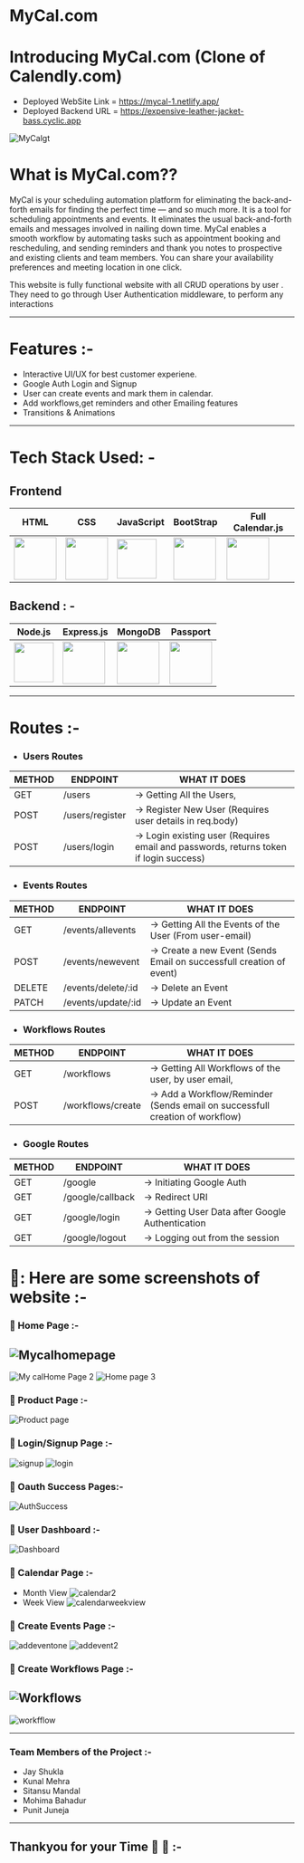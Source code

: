 # MyCal.com

# Introducing MyCal.com  (Clone of Calendly.com)
- Deployed WebSite Link = https://mycal-1.netlify.app/
- Deployed Backend URL  = https://expensive-leather-jacket-bass.cyclic.app

![MyCalgt](https://user-images.githubusercontent.com/112753481/221043576-4501abd5-d872-4171-b56a-6e27f607fa9a.png)

# What is MyCal.com??

MyCal is your scheduling automation platform for eliminating the back-and-forth emails for finding the perfect time — and so much more.
It is a tool for scheduling appointments and events. It eliminates the usual back-and-forth emails and messages involved in nailing down time.
MyCal enables a smooth workflow by automating tasks such as appointment booking and rescheduling,
and sending reminders and thank you notes to prospective and existing clients and team members.
You can share your availability preferences and meeting location in one click.

This website is fully functional website with all CRUD operations by user .
They need to go through User Authentication middleware, to perform any interactions

---

# Features :-

- Interactive UI/UX for best customer experiene.
- Google Auth Login and Signup
- User can create events and mark them in calendar.
- Add workflows,get reminders and other Emailing features
- Transitions & Animations

---

# Tech Stack Used: -

## Frontend

| HTML                                                                                                                           | CSS                                                                                                                            | JavaScript                                                                                                                     | BootStrap                                                                                                                      | Full Calendar.js                                                                                                                |
| ------------------------------------------------------------------------------------------------------------------------------ | ------------------------------------------------------------------------------------------------------------------------------ | ------------------------------------------------------------------------------------------------------------------------------ | ------------------------------------------------------------------------------------------------------------------------------ | ------------------------------------------------------------------------------------------------------------------------------- |
| <img width="75px" src="https://user-images.githubusercontent.com/25181517/192158954-f88b5814-d510-4564-b285-dff7d6400dad.png"> | <img width="75px" src="https://user-images.githubusercontent.com/25181517/183898674-75a4a1b1-f960-4ea9-abcb-637170a00a75.png"> | <img width="70px" src="https://user-images.githubusercontent.com/25181517/117447155-6a868a00-af3d-11eb-9cfe-245df15c9f3f.png"> | <img width="75px" src="https://user-images.githubusercontent.com/25181517/183898054-b3d693d4-dafb-4808-a509-bab54cf5de34.png"> | <img width="75px" src="https://user-images.githubusercontent.com/112753481/233935786-0e96b087-6f65-4591-8ce2-a8f57aced31e.png"> |

## Backend : -

| Node.js                                                                                                                         | Express.js                                                                                                                      | MongoDB                                                                                                       | Passport                                                                                                                        |
| ------------------------------------------------------------------------------------------------------------------------------- | ------------------------------------------------------------------------------------------------------------------------------- | ------------------------------------------------------------------------------------------------------------- | ------------------------------------------------------------------------------------------------------------------------------- |
| <img width="70px" src="https://user-images.githubusercontent.com/112753481/229047696-de3bf177-16a0-4161-a140-dd89e4fe7b22.png"> | <img width="75px" src="https://user-images.githubusercontent.com/112753481/229164589-4e724000-542d-4deb-9e11-cca7739c2b01.png"> | <img width="75px" src="https://cdn.icon-icons.com/icons2/2415/PNG/512/mongodb_original_logo_icon_146424.png"> | <img width="75px" src="https://user-images.githubusercontent.com/112753481/233825866-91f342c0-f567-4f9f-af03-e9acc86a784d.png"> |

---

# Routes :-
- ### Users Routes

| METHOD | ENDPOINT        | WHAT IT DOES                                                                          |
| ------ | --------------- | ------------------------------------------------------------------------------------- |
| GET    | /users          | -> Getting All the Users,                                                             |
| POST   | /users/register | -> Register New User (Requires user details in req.body)                              |
| POST   | /users/login    | -> Login existing user (Requires email and passwords, returns token if login success) |

- ### Events Routes

| METHOD | ENDPOINT           | WHAT IT DOES                                                         |
| ------ | ------------------ | -------------------------------------------------------------------- |
| GET    | /events/allevents  | -> Getting All the Events of the User (From user-email)              |
| POST   | /events/newevent   | -> Create a new Event (Sends Email on successfull creation of event) |
| DELETE | /events/delete/:id | -> Delete an Event                                                   |
| PATCH  | /events/update/:id | -> Update an Event                                                   |

- ### Workflows Routes

| METHOD | ENDPOINT          | WHAT IT DOES                                                                 |
| ------ | ----------------- | ---------------------------------------------------------------------------- |
| GET    | /workflows        | -> Getting All Workflows of the user, by user email,                         |
| POST   | /workflows/create | -> Add a Workflow/Reminder (Sends email on successfull creation of workflow) |

- ### Google Routes

| METHOD | ENDPOINT         | WHAT IT DOES                                     |
| ------ | ---------------- | ------------------------------------------------ |
| GET    | /google          | -> Initiating Google Auth                        |
| GET    | /google/callback | -> Redirect URI                                  |
| GET    | /google/login    | -> Getting User Data after Google Authentication |
| GET    | /google/logout   | -> Logging out from the session                  |

# 🔷: Here are some screenshots of website :-

### :large_blue_circle: Home Page :-

## ![Mycalhomepage](https://user-images.githubusercontent.com/112753481/221044962-a07bf5ca-271f-4121-a059-728abcde6101.jpg)

![My calHome Page 2](https://user-images.githubusercontent.com/112753481/221044982-eecdca44-60fa-48af-b9c5-b5519d88ea34.jpg)
![Home page 3](https://user-images.githubusercontent.com/112753481/221465257-76a00068-242e-4c8d-bbb0-720fa9d1c03f.jpg)

### :large_blue_circle: Product Page :-

![Product page](https://user-images.githubusercontent.com/112753481/221465069-ae44c81d-0b89-4e85-a478-975841a5afd1.jpg)

### :large_blue_circle: Login/Signup Page :-

![signup](https://user-images.githubusercontent.com/112753481/233952458-6a343629-cd5a-4a92-946d-b633a1a5a057.png)
![login](https://user-images.githubusercontent.com/112753481/233952469-9e1ad7c0-5963-4653-97b9-2ed389bbf87f.png)


### :large_blue_circle: Oauth Success Pages:-
![AuthSuccess](https://user-images.githubusercontent.com/112753481/235299486-e16c2439-e71b-4748-a1d6-2f10db3a4258.png)



### :large_blue_circle: User Dashboard :-
![Dashboard](https://user-images.githubusercontent.com/112753481/233952618-399a8042-5bf5-40c2-94e8-c40d9ca440c0.png)

### :large_blue_circle: Calendar Page :-
- Month View
![calendar2](https://user-images.githubusercontent.com/112753481/233952783-9916da98-ecbe-4df5-be45-140e3ae235d4.png)
- Week View
![calendarweekview](https://user-images.githubusercontent.com/112753481/233952891-013ac27e-cbad-430c-b3b5-a405dbf01062.png)

### :large_blue_circle: Create Events Page :-
![addeventone](https://user-images.githubusercontent.com/112753481/233952962-4da20910-9e4a-427e-988d-05da1e176898.png)
![addevent2](https://user-images.githubusercontent.com/112753481/233952975-8fca4b4a-0a5c-494e-a043-48cbf40068dd.png)

### :large_blue_circle: Create Workflows Page :-

## ![Workflows](https://user-images.githubusercontent.com/112753481/221465225-a0c9fe15-73c6-4942-9c0d-9bc5f700f2c3.jpg)
![workfflow](https://user-images.githubusercontent.com/112753481/233953000-b734e66d-fbdc-4932-8a7b-b58dfdb4f68b.png)

---
### Team Members of the Project :- 
- Jay Shukla
- Kunal Mehra
- Sitansu Mandal
- Mohima Bahadur
- Punit Juneja

---
## Thankyou for your Time :raised_hands: 💝 :-
